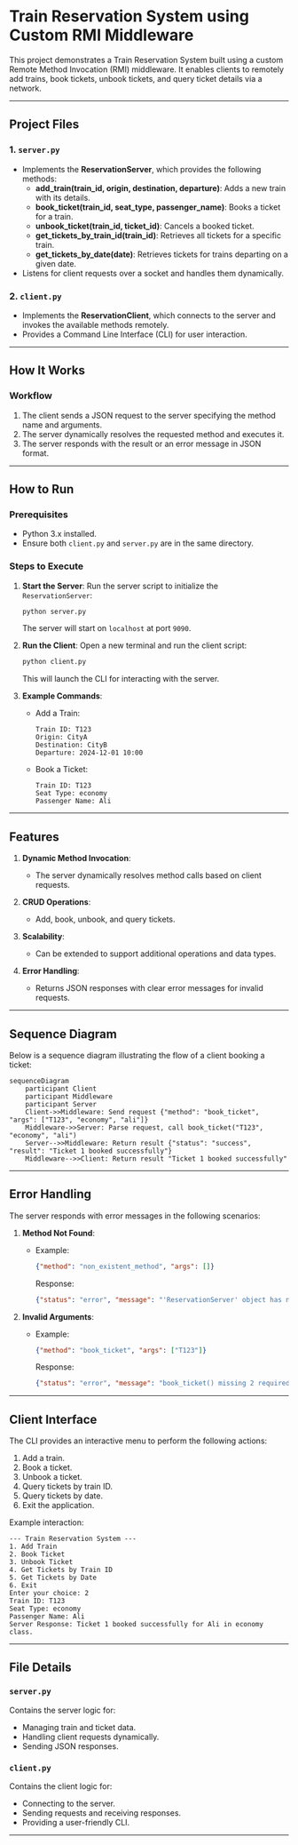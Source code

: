 # **Train Reservation System using Custom RMI Middleware**

This project demonstrates a Train Reservation System built using a custom Remote Method Invocation (RMI) middleware. It enables clients to remotely add trains, book tickets, unbook tickets, and query ticket details via a network.

---

## **Project Files**

### 1. `server.py`
- Implements the **ReservationServer**, which provides the following methods:
  - **add_train(train_id, origin, destination, departure)**: Adds a new train with its details.
  - **book_ticket(train_id, seat_type, passenger_name)**: Books a ticket for a train.
  - **unbook_ticket(train_id, ticket_id)**: Cancels a booked ticket.
  - **get_tickets_by_train_id(train_id)**: Retrieves all tickets for a specific train.
  - **get_tickets_by_date(date)**: Retrieves tickets for trains departing on a given date.
- Listens for client requests over a socket and handles them dynamically.

### 2. `client.py`
- Implements the **ReservationClient**, which connects to the server and invokes the available methods remotely.
- Provides a Command Line Interface (CLI) for user interaction.

---

## **How It Works**

### **Workflow**
1. The client sends a JSON request to the server specifying the method name and arguments.
2. The server dynamically resolves the requested method and executes it.
3. The server responds with the result or an error message in JSON format.

---

## **How to Run**

### **Prerequisites**
- Python 3.x installed.
- Ensure both `client.py` and `server.py` are in the same directory.

### **Steps to Execute**
1. **Start the Server**:
   Run the server script to initialize the `ReservationServer`:
   ```bash
   python server.py
   ```
   The server will start on `localhost` at port `9090`.

2. **Run the Client**:
   Open a new terminal and run the client script:
   ```bash
   python client.py
   ```
   This will launch the CLI for interacting with the server.

3. **Example Commands**:
   - Add a Train:
     ```
     Train ID: T123
     Origin: CityA
     Destination: CityB
     Departure: 2024-12-01 10:00
     ```
   - Book a Ticket:
     ```
     Train ID: T123
     Seat Type: economy
     Passenger Name: Ali
     ```

---

## **Features**

1. **Dynamic Method Invocation**:
   - The server dynamically resolves method calls based on client requests.

2. **CRUD Operations**:
   - Add, book, unbook, and query tickets.

3. **Scalability**:
   - Can be extended to support additional operations and data types.

4. **Error Handling**:
   - Returns JSON responses with clear error messages for invalid requests.

---

## **Sequence Diagram**

Below is a sequence diagram illustrating the flow of a client booking a ticket:

```mermaid
sequenceDiagram
    participant Client
    participant Middleware
    participant Server
    Client->>Middleware: Send request {"method": "book_ticket", "args": ["T123", "economy", "ali"]}
    Middleware->>Server: Parse request, call book_ticket("T123", "economy", "ali")
    Server-->>Middleware: Return result {"status": "success", "result": "Ticket 1 booked successfully"}
    Middleware-->>Client: Return result "Ticket 1 booked successfully"
```

---

## **Error Handling**

The server responds with error messages in the following scenarios:
1. **Method Not Found**:
   - Example:
     ```json
     {"method": "non_existent_method", "args": []}
     ```
     Response:
     ```json
     {"status": "error", "message": "'ReservationServer' object has no attribute 'non_existent_method'"}
     ```

2. **Invalid Arguments**:
   - Example:
     ```json
     {"method": "book_ticket", "args": ["T123"]}
     ```
     Response:
     ```json
     {"status": "error", "message": "book_ticket() missing 2 required positional arguments: 'seat_type' and 'passenger_name'"}
     ```

---

## **Client Interface**

The CLI provides an interactive menu to perform the following actions:
1. Add a train.
2. Book a ticket.
3. Unbook a ticket.
4. Query tickets by train ID.
5. Query tickets by date.
6. Exit the application.

Example interaction:
```
--- Train Reservation System ---
1. Add Train
2. Book Ticket
3. Unbook Ticket
4. Get Tickets by Train ID
5. Get Tickets by Date
6. Exit
Enter your choice: 2
Train ID: T123
Seat Type: economy
Passenger Name: Ali
Server Response: Ticket 1 booked successfully for Ali in economy class.
```

---

## **File Details**

### `server.py`
Contains the server logic for:
- Managing train and ticket data.
- Handling client requests dynamically.
- Sending JSON responses.

### `client.py`
Contains the client logic for:
- Connecting to the server.
- Sending requests and receiving responses.
- Providing a user-friendly CLI.

---

